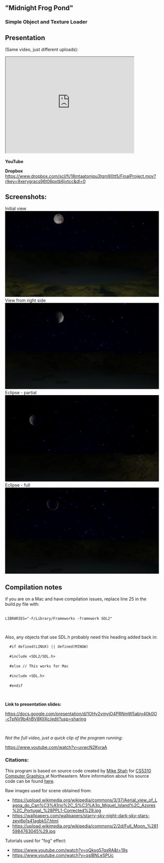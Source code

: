 ## "Midnight Frog Pond"
### Simple Object and Texture Loader


## Presentation
(Same video, just different uploads):

<iframe width="420" height="315"
src="https://www.youtube.com/watch?v=H7zUugNJhbQ
">
</iframe>

**YouTube**

**Dropbox**
https://www.dropbox.com/scl/fi/18mtaatonjpu3tgm90tt5/FinalProject.mov?rlkey=9xerygracs96t06pxtb6jvtcc&dl=0

## Screenshots:

<caption>Initial view</caption>
<img src="common/images/InitialViewScreenshot.png">

<caption>View from right side</caption>
<img src="common/images/SideViewScreenshot.png">

<caption>Eclipse - partial </caption>
<img src="common/images/EclipseBeginScreenshot.png">

<caption>Eclipse - full </caption>
<img src="common/images/EclipseScreenshot.png">

## Compilation notes

if you are on a Mac and have compilation issues, replace line 25 in the build.py file with:

```

LIBRARIES="-F/Library/Frameworks -framework SDL2"

```
<br>

Also, any objects that use SDL.h probably need this heading added back in:
```
  #if defined(LINUX) || defined(MINGW)

  #include <SDL2/SDL.h>
      
  #else // This works for Mac

  #include <SDL.h>
      
  #endif
```
<br>

**Link to presentation slides:**

https://docs.google.com/presentation/d/1OHy2vmyjO4PRNmW5abiy40k0O-cTpNV9b4hBV8KIlXc/edit?usp=sharing

<br>

*Not the full video, just a quick clip of the program running:*

https://www.youtube.com/watch?v=uvwcN2KyraA


### Citations:
This program is based on source code created by <a href="https://www.mshah.io/"> Mike Shah</a> for <a href="https://www.mshah.io/comp/Fall23/Graphics/public/index.php"> CS5310 Computer Graphics </a> at Northeastern. More information about his source code can be found <a href="https://www.youtube.com/embed/videoseries?list=PLvv0ScY6vfd_GH4r13ylnbxF-IXKP7VuL">here</a>.


Raw images used for scene obtained from:
- https://upload.wikimedia.org/wikipedia/commons/3/37/Aerial_view_of_Lagoa_do_Can%C3%A1rio%2C_S%C3%A3o_Miguel_Island%2C_Azores%2C_Portugal_%28PPL1-Corrected%29.jpg
- https://wallpapers.com/wallpapers/starry-sky-night-dark-sky-stars-zeyj6p1s41agbk57.html
- https://upload.wikimedia.org/wikipedia/commons/2/2d/Full_Moon_%2815984763045%29.jpg


Tutorials used for "fog" effect:
- https://www.youtube.com/watch?v=oQksg57qsRA&t=19s
- https://www.youtube.com/watch?v=qslBNLeSPUc




  